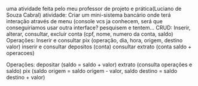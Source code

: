 uma atividade feita pelo meu professor de projeto e prática(Luciano de Souza Cabral)
atividade:
Criar um mini-sistema bancário onde terá interação através de menu (console vcs ja conhecem, será que conseguiriamos usar outra interface? pesquisem e tentem...
CRUD:
Inserir, alterar, consultar, excluir conta (cpf, nome, numero da conta, saldo)
Operações:
Inserir e consultar pix (operação, dia, hora, origem, destino valor)
inserir e consultar depositos (conta)
consultar extrato (conta saldo + operacoes)

Operações:
depositar (saldo = saldo + valor)
extrato (consulta operações e saldo)
pix (saldo origem = saldo origem - valor, saldo destino = saldo destino + valor)
